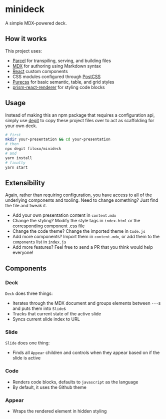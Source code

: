 # minideck

A simple MDX-powered deck.

## How it works

This project uses:

- [Parcel](https://parceljs.org/) for transpiling, serving, and building files
- [MDX](https://mdxjs.com/) for authoring using Markdown syntax
- [React](https://reactjs.org/) custom components
- CSS modules configured through [PostCSS](https://postcss.org/)
- [Purecss](https://purecss.io/) for basic semantic, table, and grid styles
- [prism-react-renderer](https://github.com/FormidableLabs/prism-react-renderer) for styling code blocks

## Usage

Instead of making this an npm package that requires a configuration api, simply use [degit](https://github.com/Rich-Harris/degit) to copy these project files over to act as scaffolding for your own deck.

```sh
# first
mkdir your-presentation && cd your-presentation
# then
npx degit filoxo/minideck
# and
yarn install
# finally
yarn start
```

## Extensibility

Again, rather than requiring configuration, you have access to all of the underlying components and tooling. Need to change something? Just find the file and tweak it.

- Add your own presentation content in `content.mdx`
- Change the styling? Modify the style tags in `index.html` or the corresponding component .css file
- Change the code theme? Change the imported theme in `Code.js`
- Add more components? Import them in `content.mdx`, or add them to the `components` list in `index.js`
- Add more features? Feel free to send a PR that you think would help everyone!

## Components

### Deck

`Deck` does three things:

- Iterates through the MDX document and groups elements between `---`s and puts them into `Slide`s
- Tracks that current state of the active slide
- Syncs current slide index to URL

### Slide

`Slide` does one thing:

- Finds all `Appear` children and controls when they appear based on if the slide is active

### Code

- Renders code blocks, defaults to `javascript` as the language
- By default, it uses the Github theme

### Appear

- Wraps the rendered element in hidden styling
